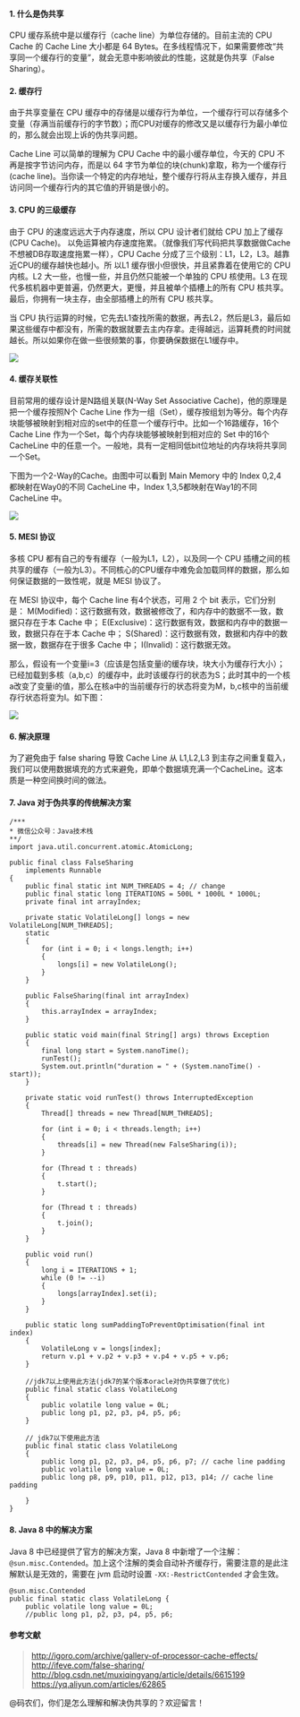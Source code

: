 
#### 1. 什么是伪共享

CPU 缓存系统中是以缓存行（cache line）为单位存储的。目前主流的 CPU Cache 的 Cache Line 大小都是 64 Bytes。在多线程情况下，如果需要修改“共享同一个缓存行的变量”，就会无意中影响彼此的性能，这就是伪共享（False Sharing）。

#### 2. 缓存行

由于共享变量在 CPU 缓存中的存储是以缓存行为单位，一个缓存行可以存储多个变量（存满当前缓存行的字节数）；而CPU对缓存的修改又是以缓存行为最小单位的，那么就会出现上诉的伪共享问题。

Cache Line 可以简单的理解为 CPU Cache 中的最小缓存单位，今天的 CPU 不再是按字节访问内存，而是以 64 字节为单位的块(chunk)拿取，称为一个缓存行(cache line)。当你读一个特定的内存地址，整个缓存行将从主存换入缓存，并且访问同一个缓存行内的其它值的开销是很小的。

#### 3. CPU 的三级缓存

由于 CPU 的速度远远大于内存速度，所以 CPU 设计者们就给 CPU 加上了缓存(CPU Cache)。 以免运算被内存速度拖累。（就像我们写代码把共享数据做Cache不想被DB存取速度拖累一样），CPU Cache 分成了三个级别：L1，L2，L3。越靠近CPU的缓存越快也越小。所 以L1 缓存很小但很快，并且紧靠着在使用它的 CPU 内核。L2 大一些，也慢一些，并且仍然只能被一个单独的 CPU 核使用。L3 在现代多核机器中更普遍，仍然更大，更慢，并且被单个插槽上的所有 CPU 核共享。最后，你拥有一块主存，由全部插槽上的所有 CPU 核共享。

当 CPU 执行运算的时候，它先去L1查找所需的数据，再去L2，然后是L3，最后如果这些缓存中都没有，所需的数据就要去主内存拿。走得越远，运算耗费的时间就越长。所以如果你在做一些很频繁的事，你要确保数据在L1缓存中。

![](http://img.javastack.cn/18-5-31/91078691.jpg)

#### 4. 缓存关联性

目前常用的缓存设计是N路组关联(N-Way Set Associative Cache)，他的原理是把一个缓存按照N个 Cache Line 作为一组（Set），缓存按组划为等分。每个内存块能够被映射到相对应的set中的任意一个缓存行中。比如一个16路缓存，16个 Cache Line 作为一个Set，每个内存块能够被映射到相对应的 Set 中的16个 CacheLine 中的任意一个。一般地，具有一定相同低bit位地址的内存块将共享同一个Set。 

下图为一个2-Way的Cache。由图中可以看到 Main Memory 中的 Index 0,2,4 都映射在Way0的不同 CacheLine 中，Index 1,3,5都映射在Way1的不同 CacheLine 中。

![](http://img.javastack.cn/18-5-31/71458405.jpg)

#### 5. MESI 协议

多核 CPU 都有自己的专有缓存（一般为L1，L2），以及同一个 CPU 插槽之间的核共享的缓存（一般为L3）。不同核心的CPU缓存中难免会加载同样的数据，那么如何保证数据的一致性呢，就是 MESI 协议了。

在 MESI 协议中，每个 Cache line 有4个状态，可用 2 个 bit 表示，它们分别是： 
M(Modified)：这行数据有效，数据被修改了，和内存中的数据不一致，数据只存在于本 Cache 中； 
E(Exclusive)：这行数据有效，数据和内存中的数据一致，数据只存在于本 Cache 中； 
S(Shared)：这行数据有效，数据和内存中的数据一致，数据存在于很多 Cache 中； 
I(Invalid)：这行数据无效。

那么，假设有一个变量i=3（应该是包括变量i的缓存块，块大小为缓存行大小）；已经加载到多核（a,b,c）的缓存中，此时该缓存行的状态为S；此时其中的一个核a改变了变量i的值，那么在核a中的当前缓存行的状态将变为M，b,c核中的当前缓存行状态将变为I。如下图：

![](http://img.javastack.cn/18-5-31/66429246.jpg)

#### 6. 解决原理

为了避免由于 false sharing 导致 Cache Line 从 L1,L2,L3 到主存之间重复载入，我们可以使用数据填充的方式来避免，即单个数据填充满一个CacheLine。这本质是一种空间换时间的做法。

#### 7. Java 对于伪共享的传统解决方案

```
/***
* 微信公众号：Java技术栈
**/
import java.util.concurrent.atomic.AtomicLong;

public final class FalseSharing
    implements Runnable
{
    public final static int NUM_THREADS = 4; // change
    public final static long ITERATIONS = 500L * 1000L * 1000L;
    private final int arrayIndex;

    private static VolatileLong[] longs = new VolatileLong[NUM_THREADS];
    static
    {
        for (int i = 0; i < longs.length; i++)
        {
            longs[i] = new VolatileLong();
        }
    }

    public FalseSharing(final int arrayIndex)
    {
        this.arrayIndex = arrayIndex;
    }

    public static void main(final String[] args) throws Exception
    {
        final long start = System.nanoTime();
        runTest();
        System.out.println("duration = " + (System.nanoTime() - start));
    }

    private static void runTest() throws InterruptedException
    {
        Thread[] threads = new Thread[NUM_THREADS];

        for (int i = 0; i < threads.length; i++)
        {
            threads[i] = new Thread(new FalseSharing(i));
        }

        for (Thread t : threads)
        {
            t.start();
        }

        for (Thread t : threads)
        {
            t.join();
        }
    }

    public void run()
    {
        long i = ITERATIONS + 1;
        while (0 != --i)
        {
            longs[arrayIndex].set(i);
        }
    }

    public static long sumPaddingToPreventOptimisation(final int index)
    {
        VolatileLong v = longs[index];
        return v.p1 + v.p2 + v.p3 + v.p4 + v.p5 + v.p6;
    }

    //jdk7以上使用此方法(jdk7的某个版本oracle对伪共享做了优化)
    public final static class VolatileLong
    {
        public volatile long value = 0L;
        public long p1, p2, p3, p4, p5, p6;
    }

    // jdk7以下使用此方法
    public final static class VolatileLong
    {
        public long p1, p2, p3, p4, p5, p6, p7; // cache line padding
        public volatile long value = 0L;
        public long p8, p9, p10, p11, p12, p13, p14; // cache line padding

    }
}
```


#### 8. Java 8 中的解决方案

Java 8 中已经提供了官方的解决方案，Java 8 中新增了一个注解：`@sun.misc.Contended`。加上这个注解的类会自动补齐缓存行，需要注意的是此注解默认是无效的，需要在 jvm 启动时设置 `-XX:-RestrictContended` 才会生效。


```
@sun.misc.Contended
public final static class VolatileLong {
    public volatile long value = 0L;
    //public long p1, p2, p3, p4, p5, p6;
```


#### 参考文献

> http://igoro.com/archive/gallery-of-processor-cache-effects/
> http://ifeve.com/false-sharing/ 
> http://blog.csdn.net/muxiqingyang/article/details/6615199 
> https://yq.aliyun.com/articles/62865

@码农们，你们是怎么理解和解决伪共享的？欢迎留言！

